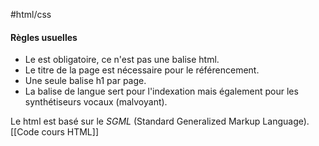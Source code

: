 #html/css 
#### **Règles usuelles**

- Le <!DOCTYPE html> est obligatoire, ce n'est pas une balise html.
- Le titre de la page est nécessaire pour le référencement.
- Une seule balise h1 par page.
- La balise de langue  sert pour l'indexation mais également pour les synthétiseurs vocaux (malvoyant).


Le html est basé sur le  *SGML* (Standard Generalized Markup Language).
[[Code cours HTML]]
